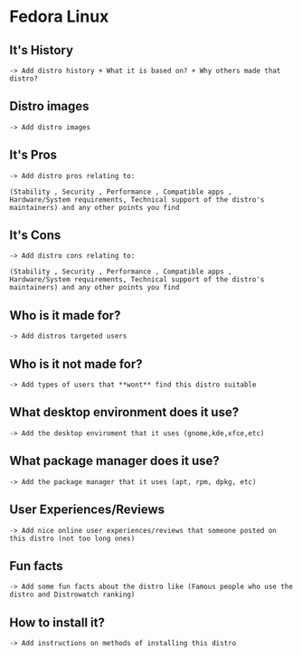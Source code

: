# Fedora Linux

## It's History
``-> Add distro history + What it is based on? + Why others made that distro?``

## Distro images
``-> Add distro images``

## It's Pros
``-> Add distro pros relating to: ``

``(Stability , Security , Performance , Compatible apps , Hardware/System requirements, Technical support of the distro's maintainers) and any other points you find``
## It's Cons
``-> Add distro cons relating to: ``

``(Stability , Security , Performance , Compatible apps , Hardware/System requirements, Technical support of the distro's maintainers) and any other points you find``

## Who is it made for?
``-> Add distros targeted users``
## Who is it **not** made for?
``-> Add types of users that **wont** find this distro suitable``

## What desktop environment does it use?
``-> Add the desktop enviroment that it uses (gnome,kde,xfce,etc)``

## What package manager does it use?
``-> Add the package manager that it uses (apt, rpm, dpkg, etc)``
## User Experiences/Reviews
``-> Add nice online user experiences/reviews that someone posted on this distro (not too long ones)``

## Fun facts
``-> Add some fun facts about the distro like (Famous people who use the distro and Distrowatch ranking) ``
## How to install it?
``-> Add instructions on methods of installing this distro``


